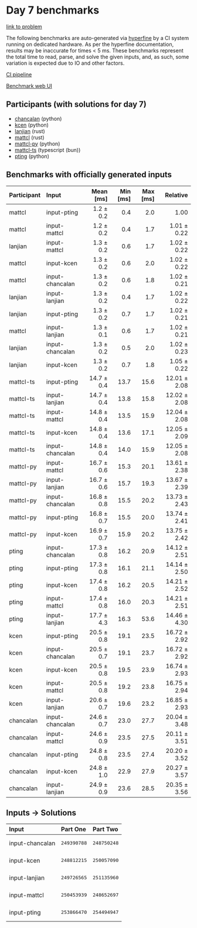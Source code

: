 # Day 7 benchmarks

[link to problem](https://adventofcode.com/2023/day/7)

The following benchmarks are auto-generated via
[hyperfine](https://github.com/sharkdp/hyperfine) by a CI system running on
dedicated hardware. As per the hyperfine documentation, results may be
inaccurate for times < 5 ms. These benchmarks represent the total time to read,
parse, and solve the given inputs, and, as such, some variation is expected due
to IO and other factors.

[CI pipeline](http://ci.papercode.net:8080/teams/main/pipelines/aoc2023)

[Benchmark web UI](https://aoc.ancalagon.black)


## Participants (with solutions for day 7)

- [chancalan](https://github.com/chancalan/aoc2023) (python)
- [kcen](https://github.com/kcen/aoc2023) (python)
- [lanjian](https://github.com/lanjian/aoc-2023) (rust)
- [mattcl](https://github.com/mattcl/aoc2023) (rust)
- [mattcl-py](https://github.com/mattcl/aoc2023-py) (python)
- [mattcl-ts](https://github.com/mattcl/aoc2023-js) (typescript (bun))
- [pting](https://github.com/pting/aoc2023) (python)


## Benchmarks with officially generated inputs

| Participant | Input | Mean [ms] | Min [ms] | Max [ms] | Relative |
|:---|:---|---:|---:|---:|---:|
| mattcl | input-pting | 1.2 ± 0.2 | 0.4 | 2.0 | 1.00 |
| mattcl | input-mattcl | 1.2 ± 0.2 | 0.4 | 1.7 | 1.01 ± 0.22 |
| lanjian | input-mattcl | 1.3 ± 0.2 | 0.6 | 1.7 | 1.02 ± 0.22 |
| mattcl | input-kcen | 1.3 ± 0.2 | 0.6 | 2.0 | 1.02 ± 0.22 |
| mattcl | input-chancalan | 1.3 ± 0.2 | 0.6 | 1.8 | 1.02 ± 0.21 |
| lanjian | input-lanjian | 1.3 ± 0.2 | 0.4 | 1.7 | 1.02 ± 0.22 |
| lanjian | input-pting | 1.3 ± 0.2 | 0.7 | 1.7 | 1.02 ± 0.21 |
| mattcl | input-lanjian | 1.3 ± 0.1 | 0.6 | 1.7 | 1.02 ± 0.21 |
| lanjian | input-chancalan | 1.3 ± 0.2 | 0.5 | 2.0 | 1.02 ± 0.23 |
| lanjian | input-kcen | 1.3 ± 0.2 | 0.7 | 1.8 | 1.05 ± 0.22 |
| mattcl-ts | input-pting | 14.7 ± 0.4 | 13.7 | 15.6 | 12.01 ± 2.08 |
| mattcl-ts | input-lanjian | 14.7 ± 0.4 | 13.8 | 15.8 | 12.02 ± 2.08 |
| mattcl-ts | input-mattcl | 14.8 ± 0.4 | 13.5 | 15.9 | 12.04 ± 2.08 |
| mattcl-ts | input-kcen | 14.8 ± 0.4 | 13.6 | 17.1 | 12.05 ± 2.09 |
| mattcl-ts | input-chancalan | 14.8 ± 0.4 | 14.0 | 15.9 | 12.05 ± 2.08 |
| mattcl-py | input-mattcl | 16.7 ± 0.6 | 15.3 | 20.1 | 13.61 ± 2.38 |
| mattcl-py | input-lanjian | 16.7 ± 0.6 | 15.7 | 19.3 | 13.67 ± 2.39 |
| mattcl-py | input-chancalan | 16.8 ± 0.8 | 15.5 | 20.2 | 13.73 ± 2.43 |
| mattcl-py | input-pting | 16.8 ± 0.7 | 15.5 | 20.0 | 13.74 ± 2.41 |
| mattcl-py | input-kcen | 16.9 ± 0.7 | 15.9 | 20.2 | 13.75 ± 2.42 |
| pting | input-chancalan | 17.3 ± 0.8 | 16.2 | 20.9 | 14.12 ± 2.51 |
| pting | input-pting | 17.3 ± 0.8 | 16.1 | 21.1 | 14.14 ± 2.50 |
| pting | input-kcen | 17.4 ± 0.8 | 16.2 | 20.5 | 14.21 ± 2.52 |
| pting | input-mattcl | 17.4 ± 0.8 | 16.0 | 20.3 | 14.21 ± 2.51 |
| pting | input-lanjian | 17.7 ± 4.3 | 16.3 | 53.6 | 14.46 ± 4.30 |
| kcen | input-pting | 20.5 ± 0.8 | 19.1 | 23.5 | 16.72 ± 2.92 |
| kcen | input-chancalan | 20.5 ± 0.7 | 19.1 | 23.7 | 16.72 ± 2.92 |
| kcen | input-kcen | 20.5 ± 0.8 | 19.5 | 23.9 | 16.74 ± 2.93 |
| kcen | input-mattcl | 20.5 ± 0.8 | 19.2 | 23.8 | 16.75 ± 2.94 |
| kcen | input-lanjian | 20.6 ± 0.7 | 19.6 | 23.2 | 16.85 ± 2.93 |
| chancalan | input-chancalan | 24.6 ± 0.7 | 23.0 | 27.7 | 20.04 ± 3.48 |
| chancalan | input-mattcl | 24.6 ± 0.9 | 23.5 | 27.5 | 20.11 ± 3.51 |
| chancalan | input-pting | 24.8 ± 0.8 | 23.5 | 27.4 | 20.20 ± 3.52 |
| chancalan | input-kcen | 24.8 ± 1.0 | 22.9 | 27.9 | 20.27 ± 3.57 |
| chancalan | input-lanjian | 24.9 ± 0.9 | 23.6 | 28.5 | 20.35 ± 3.56 |


## Inputs -> Solutions

| Input | Part One | Part Two |
|:---|:---|:---|
|input-chancalan|<pre>249390788</pre>|<pre>248750248</pre>|
|input-kcen|<pre>248812215</pre>|<pre>250057090</pre>|
|input-lanjian|<pre>249726565</pre>|<pre>251135960</pre>|
|input-mattcl|<pre>250453939</pre>|<pre>248652697</pre>|
|input-pting|<pre>253866470</pre>|<pre>254494947</pre>|